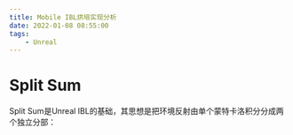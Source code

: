 ```yaml
---
title: Mobile IBL烘培实现分析
date: 2022-01-08 08:55:00
tags:
    - Unreal
---
```

# Split Sum
Split Sum是Unreal IBL的基础，其思想是把环境反射由单个蒙特卡洛积分分成两个独立分部：